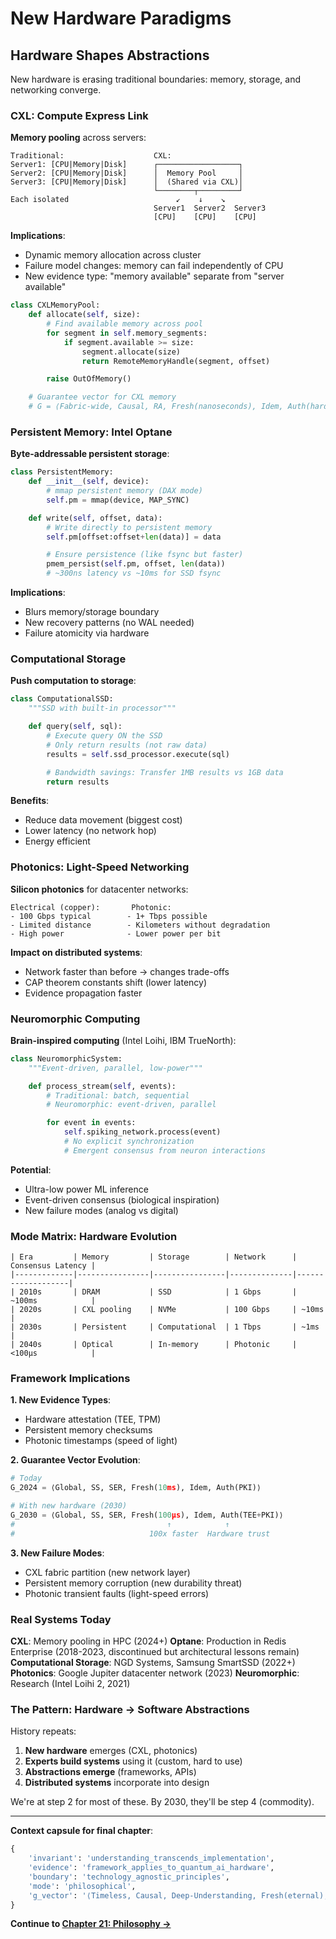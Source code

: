 # New Hardware Paradigms

## Hardware Shapes Abstractions

New hardware is erasing traditional boundaries: memory, storage, and networking converge.

### CXL: Compute Express Link

**Memory pooling** across servers:

```
Traditional:                    CXL:
Server1: [CPU|Memory|Disk]      ┌──────────────────┐
Server2: [CPU|Memory|Disk]      │  Memory Pool     │
Server3: [CPU|Memory|Disk]      │  (Shared via CXL)│
                                └────────┬─────────┘
Each isolated                        ↙    ↓    ↘
                                Server1  Server2  Server3
                                [CPU]    [CPU]    [CPU]
```

**Implications**:
- Dynamic memory allocation across cluster
- Failure model changes: memory can fail independently of CPU
- New evidence type: "memory available" separate from "server available"

```python
class CXLMemoryPool:
    def allocate(self, size):
        # Find available memory across pool
        for segment in self.memory_segments:
            if segment.available >= size:
                segment.allocate(size)
                return RemoteMemoryHandle(segment, offset)

        raise OutOfMemory()

    # Guarantee vector for CXL memory
    # G = ⟨Fabric-wide, Causal, RA, Fresh(nanoseconds), Idem, Auth(hardware)⟩
```

### Persistent Memory: Intel Optane

**Byte-addressable persistent storage**:

```python
class PersistentMemory:
    def __init__(self, device):
        # mmap persistent memory (DAX mode)
        self.pm = mmap(device, MAP_SYNC)

    def write(self, offset, data):
        # Write directly to persistent memory
        self.pm[offset:offset+len(data)] = data

        # Ensure persistence (like fsync but faster)
        pmem_persist(self.pm, offset, len(data))
        # ~300ns latency vs ~10ms for SSD fsync
```

**Implications**:
- Blurs memory/storage boundary
- New recovery patterns (no WAL needed)
- Failure atomicity via hardware

### Computational Storage

**Push computation to storage**:

```python
class ComputationalSSD:
    """SSD with built-in processor"""

    def query(self, sql):
        # Execute query ON the SSD
        # Only return results (not raw data)
        results = self.ssd_processor.execute(sql)

        # Bandwidth savings: Transfer 1MB results vs 1GB data
        return results
```

**Benefits**:
- Reduce data movement (biggest cost)
- Lower latency (no network hop)
- Energy efficient

### Photonics: Light-Speed Networking

**Silicon photonics** for datacenter networks:

```
Electrical (copper):       Photonic:
- 100 Gbps typical        - 1+ Tbps possible
- Limited distance        - Kilometers without degradation
- High power              - Lower power per bit
```

**Impact on distributed systems**:
- Network faster than before → changes trade-offs
- CAP theorem constants shift (lower latency)
- Evidence propagation faster

### Neuromorphic Computing

**Brain-inspired computing** (Intel Loihi, IBM TrueNorth):

```python
class NeuromorphicSystem:
    """Event-driven, parallel, low-power"""

    def process_stream(self, events):
        # Traditional: batch, sequential
        # Neuromorphic: event-driven, parallel

        for event in events:
            self.spiking_network.process(event)
            # No explicit synchronization
            # Emergent consensus from neuron interactions
```

**Potential**:
- Ultra-low power ML inference
- Event-driven consensus (biological inspiration)
- New failure modes (analog vs digital)

### Mode Matrix: Hardware Evolution

```
| Era         | Memory         | Storage        | Network      | Consensus Latency |
|-------------|----------------|----------------|--------------|-------------------|
| 2010s       | DRAM           | SSD            | 1 Gbps       | ~100ms            |
| 2020s       | CXL pooling    | NVMe           | 100 Gbps     | ~10ms             |
| 2030s       | Persistent     | Computational  | 1 Tbps       | ~1ms              |
| 2040s       | Optical        | In-memory      | Photonic     | <100μs            |
```

### Framework Implications

**1. New Evidence Types**:
- Hardware attestation (TEE, TPM)
- Persistent memory checksums
- Photonic timestamps (speed of light)

**2. Guarantee Vector Evolution**:
```python
# Today
G_2024 = ⟨Global, SS, SER, Fresh(10ms), Idem, Auth(PKI)⟩

# With new hardware (2030)
G_2030 = ⟨Global, SS, SER, Fresh(100μs), Idem, Auth(TEE+PKI)⟩
#                                  ↑            ↑
#                              100x faster  Hardware trust
```

**3. New Failure Modes**:
- CXL fabric partition (new network layer)
- Persistent memory corruption (new durability threat)
- Photonic transient faults (light-speed errors)

### Real Systems Today

**CXL**: Memory pooling in HPC (2024+)
**Optane**: Production in Redis Enterprise (2018-2023, discontinued but architectural lessons remain)
**Computational Storage**: NGD Systems, Samsung SmartSSD (2022+)
**Photonics**: Google Jupiter datacenter network (2023)
**Neuromorphic**: Research (Intel Loihi 2, 2021)

### The Pattern: Hardware → Software Abstractions

History repeats:
1. **New hardware** emerges (CXL, photonics)
2. **Experts build systems** using it (custom, hard to use)
3. **Abstractions emerge** (frameworks, APIs)
4. **Distributed systems** incorporate into design

We're at step 2 for most of these. By 2030, they'll be step 4 (commodity).

---

**Context capsule for final chapter**:
```python
{
    'invariant': 'understanding_transcends_implementation',
    'evidence': 'framework_applies_to_quantum_ai_hardware',
    'boundary': 'technology_agnostic_principles',
    'mode': 'philosophical',
    'g_vector': '⟨Timeless, Causal, Deep-Understanding, Fresh(eternal), Idem, Auth(reasoning)⟩'
}
```

**Continue to [Chapter 21: Philosophy →](../chapter-21/index.md)**